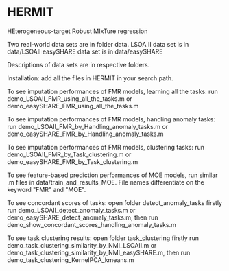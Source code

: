# HERMIT
HEterogeneous-target Robust MIxTure regression

Two real-world data sets are in folder data.
LSOA II data set is in data/LSOAII
easySHARE data set is in data/easySHARE

Descriptions of data sets are in respective folders.

Installation: add all the files in HERMIT in your search path.

To see imputation performances of FMR models, learning all the tasks:
run demo_LSOAII_FMR_using_all_the_tasks.m
or demo_easySHARE_FMR_using_all_the_tasks.m

To see imputation performances of FMR models, handling anomaly tasks:
run demo_LSOAII_FMR_by_Handling_anomaly_tasks.m
or demo_easySHARE_FMR_by_Handling_anomaly_tasks.m

To see imputation performances of FMR models, clustering tasks:
run demo_LSOAII_FMR_by_Task_clustering.m
or demo_easySHARE_FMR_by_Task_clustering.m

To see feature-based prediction performances of MOE models, run similar .m files in data/train_and_results_MOE. 
File names differentiate on the keyword "FMR" and "MOE".

To see concordant scores of tasks:
open folder detect_anomaly_tasks
firstly run demo_LSOAII_detect_anomaly_tasks.m or demo_easySHARE_detect_anomaly_tasks.m,
then run demo_show_concordant_scores_handling_anomaly_tasks.m

To see task clustering results:
open folder task_clustering
firstly run demo_task_clustering_similarity_by_NMI_LSOAII.m or demo_task_clustering_similarity_by_NMI_easySHARE.m,
then run demo_task_clustering_KernelPCA_kmeans.m
